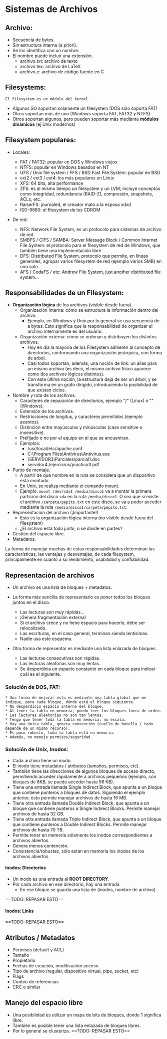 # Sistemas de Archivos

## Archivo:
* Secuencia de bytes.
* Sin estructura interna (a priori).
* Se los identifica con un nombre.
* El nombre puede incluir una extensión.
	* archivo.txt: archivo de texto
	* archivo.tex: archivo de LaTeX
	* archivo.c: archivo de código fuente en C

## Filesystems:
	El filesystem es un módulo del kernel.

* Algunos SO soportan sólamente un filesystem (DOS sólo soporta FAT)
* Otros soportan más de uno (Windows soporta FAT, FAT32 y NTFS)
* Otros soportan algunos, pero pueden soportar más mediante **módulos dinámicos** (ej Unix modernos)

## Filesystem populares:
* Locales:
	* FAT / FAT32: popular en DOS y Windows viejos
	* NTFS: popular en Windows basados en NT
	* UFS / Unix file system / FFS / BSD Fast File System: popular en BSD
	* ext2 / ext3 / ext4: los más populares en Linux
	* XFS: 64 bits, alta performance
	* ZFS: es al mismo tiempo un filesystem y un LVM; incluye conceptos como integridad, redundancia (RAID-Z), compresión, snapshots, ACLs, etc.
	* RaiserFS: journaled, el creador mató a la esposa xdxd
	* ISO-9660: el filesystem de los CDROM

* De red:
	* NFS: Network File System, es un protocolo para sistemas de archivo de red
	* SMBFS / CIFS / SAMBA: Server Message Block / Common Internet File System: el protocolo para el filesystem de red de Windows, que también tiene una implementación libre
	* DFS: Distributed File System, protocolo que permite, en líneas generales, agrupar varios filesystem de red (ejemplo varios SMB) en uno solo.
	* AFS / CodaFS / etc: Andrew File System, just another distributed file system...

## Responsabilidades de un Filesystem:

* **Organización lógica** de los archivos (visible desde fuera).
	* Organización interna: cómo se estructura la información dentro del archivo. 
		* Ejemplo, en Windows y Unix por lo general se usa secuencia de a bytes. Esto significa que la responsabilidad de organizar el archivo internamente es del usuario.
	* Organización externa: cómo se ordenan y distribuyen los distintos archivos. 
		* Hoy en día la mayoría de los Filesystem adhieren al concepto de directorios, conformando una organización jerárquica, con forma de arbol.
		* Casi todos soportan, además, una noción de link: un alias para un mismo archivo (es decir, el mismo archivo físico aparece como dos archivos lógicos distintos).
		* Con esta última noción, la estructura deja de ser un árbol, y se transforma en un grafo dirigido, introduciendo la posibilidad de que existan ciclos.
* Nombre y ruta de los archivos.
	* Caracteres de separación de directorios, ejemplo "/" (Linux) o "\" (Windows).
	* Extensión de los archivos.
	* Restricciones de longitus, y caracteres permitidos (ejemplo acentos).
	* Distinción entre mayúsculas y minúsculas (case sensitive o insensitive).
	* Prefijado o no por el equipo en el que se encuentran.
	* Ejemplos:
		* /usr/local/etc/apache.conf
		* C:\Program Files\Antivirus\Antivirus.exe
		* \\SERVIDOR3\Parciales\parcial1.doc
		* servidor4:/ejercicios/practica3.pdf
* Punto de montaje.
	* A partir de qué nombre en la ruta se considera que un dispositivo está montado.
	* En Unix, se realiza mediante el comando mount.
	* Ejemplo: `mount /dev/sda1 /media/disco1` va a montar la primera partición del disco `sda` en la ruta `/media/disco1`. O sea que si existe el archivo `/carpeta/pepito.txt` en este disco, se va a poder acceder mediante la ruta `/media/disco1/carpeta/pepito.txt`.
* Representación del archivo (¡Importante!)
	* Esto es la organización lógica interna (no visible desde fuera del filesystem)
	* ¿El archivo está todo junto, o se divide en partes?
* Gestión del espacio libre.
* Metadatos.

La forma de manejar muchas de estas responsabilidades determinan las características, las ventajas y desventajas, de cada filesystem, principalmente en cuanto a su rendimiento, usabilidad y confiabilidad.

## Representación de archivos
* Un archivo es una lista de bloques + metadatos.

* La forma más sencilla de representarlo es poner todos los bloques juntos en el disco.
	* Las lecturas son muy rápidas...
	* ¡Genera fragmentación externa!
	* Si el archivo crece y no tiene espacio para hacerlo, debe ser relocalizado.
	* Las escrituras, en el caso general, terminan siendo lentísimas.
	* Nadie usa este esquema.

* Otra forma de representar es mediante una lista enlazada de bloques.
	* Las lecturas consecutivas son rápidas.
	* Las lecturas aleatorias son muy lentas.
	* Se desperdicia un espacio constante en cada bloque para indicar cuál es el siguiente.

### Solución de DOS, FAT: 
	* Una forma de mejorar esto es mediante una tabla global que me indique, para cada bloque, dónde está el bloque siguiente.
	* No desperdicio espacio interno del bloque.
	* Al tener la tabla en memoria, puedo leer los bloques fuera de orden.
	* Las lecturas aleatorias no son tan lentas.
	* Tengo que tener toda la tabla en memoria, no escala.
	* Hay una única tabla, genera contención (cuello de botella / todo depende de un mismo recurso).
	* Es poco robusto, toda la tabla está en memoria.
	* Además, no maneja permisos/seguridad.

### Solución de Unix, Inodos:
* Cada archivo tiene un inodo.
* El inodo tiene metadatos / atributos (tamaños, permisos, etc).
* También tiene las direcciones de algunos bloques de acceso directo, permitiendo acceder rápidamente a archivos pequeños (ejemplo, con bloques de 8KB, se puede acceder hasta 96 KB).
* Tiene una entrada llamada Single Indirect Block, que apunta a un bloque que contiene punteros a bloques de datos. Siguiendo el ejemplo anterior, esto permite manejar archivos de hasta 16 MB.
* Tiene otra entrada llamada Double Indirect Block, que apunta a un bloque que contiene punteros a Single Indirect Blocks. Permite manejar archivos de hasta 32 GB.
* Tiene otra entrada llamada Triple Indirect Block, que apunta a un bloque que contiene punteros a Double Indirect Blocks. Permite manejar archivos de hasta 70 TB.
* Permite tener en memoria sólamente los inodos correspondientes a archivos abiertos.
* Genera menos contención.
* Consistencia/robustez, sólo están en memoria los inodos de los archivos abiertos.

#### Inodos: Directorios
* Un inodo es una entrada al **ROOT DIRECTORY**.
* Por cada archivo en ese directorio, hay una entrada.
	* En ese bloque se guarda una lista de (inodos, nombre de archivo).

==TODO: REPASAR ESTO==

#### Inodos: Links
==TODO: REPASAR ESTO==

## Atributos / Metadatos
* Permisos (default y ACL)
* Tamaño
* Propietario
* Fechas de creación, modificación acceso
* Tipo de archivo (regular, dispositivo virtual, pipe, socket, etc)
* Flags
* Conteo de referencias
* CRC o similar

## Manejo del espacio libre
* Una posibilidad es utilizar un mapa de bits de bloques, donde 1 significa libre.
* También es posible tener una lista enlazada de bloques libres.
* Por lo general se clusteriza.
==TODO: REPASAR ESTO==